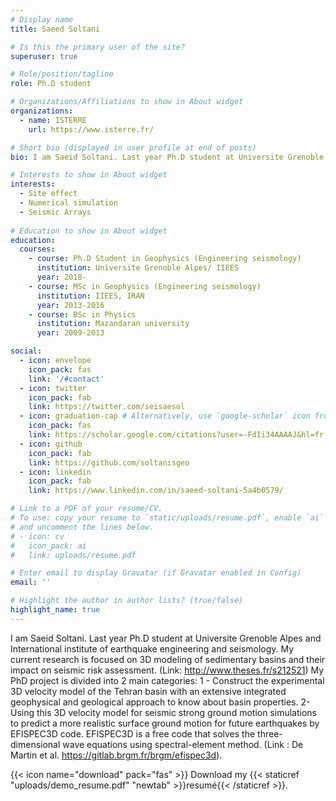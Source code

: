 ```yaml
---
# Display name
title: Saeed Soltani

# Is this the primary user of the site?
superuser: true

# Role/position/tagline
role: Ph.D student

# Organizations/Affiliations to show in About widget
organizations:
  - name: ISTERRE
    url: https://www.isterre.fr/

# Short bio (displayed in user profile at end of posts)
bio: I am Saeid Soltani. Last year Ph.D student at Universite Grenoble Alpes and International institute of earthquake engineering and seismology. My current research is focused on 3D modeling of sedimentary basins and their impact on seismic risk assessment. (Link: http://www.theses.fr/s212521)

# Interests to show in About widget
interests:
  - Site effect
  - Numerical simulation
  - Seismic Arrays
  
# Education to show in About widget
education:
  courses:
    - course: Ph.D Student in Geophysics (Engineering seismology)
      institution: Universite Grenoble Alpes/ IIEES
      year: 2018-
    - course: MSc in Geophysics (Engineering seismology)
      institution: IIEES, IRAN
      year: 2013-2016
    - course: BSc in Physics
      institution: Mazandaran university
      year: 2009-2013

social:
  - icon: envelope
    icon_pack: fas
    link: '/#contact'
  - icon: twitter
    icon_pack: fab
    link: https://twitter.com/seisaesol
  - icon: graduation-cap # Alternatively, use `google-scholar` icon from `ai` icon pack
    icon_pack: fas
    link: https://scholar.google.com/citations?user=-FdIi34AAAAJ&hl=fr
  - icon: github
    icon_pack: fab
    link: https://github.com/soltanisgeo
  - icon: linkedin
    icon_pack: fab
    link: https://www.linkedin.com/in/saeed-soltani-5a4b0579/

# Link to a PDF of your resume/CV.
# To use: copy your resume to `static/uploads/resume.pdf`, enable `ai` icons in `params.toml`,
# and uncomment the lines below.
# - icon: cv
#   icon_pack: ai
#   link: uploads/resume.pdf

# Enter email to display Gravatar (if Gravatar enabled in Config)
email: ''

# Highlight the author in author lists? (true/false)
highlight_name: true
---
```

I am Saeid Soltani. Last year Ph.D student at Universite Grenoble Alpes and International institute of earthquake engineering and seismology. My current research is focused on 3D modeling of sedimentary basins and their impact on seismic risk assessment. (Link: http://www.theses.fr/s212521)
My PhD project is divided into 2 main categories: 
1 - Construct the experimental 3D velocity model of the Tehran basin with an extensive integrated geophysical and geological approach to know about basin properties. 
2- Using this 3D velocity model for seismic strong ground motion simulations to predict a more realistic surface ground motion for future earthquakes by EFISPEC3D code. EFISPEC3D is a free code that solves the three-dimensional wave equations using spectral-element method. (Link : De Martin et al.  https://gitlab.brgm.fr/brgm/efispec3d).


{{< icon name="download" pack="fas" >}} Download my {{< staticref "uploads/demo_resume.pdf" "newtab" >}}resumé{{< /staticref >}}.
